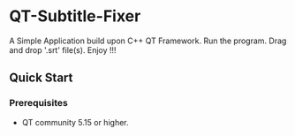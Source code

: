 # QT-Subtitle-Fixer
A Simple Application build upon C++ QT Framework.
Run the program. Drag and drop '.srt' file(s).
Enjoy !!!
## Quick Start
### Prerequisites
- QT community 5.15 or higher.

